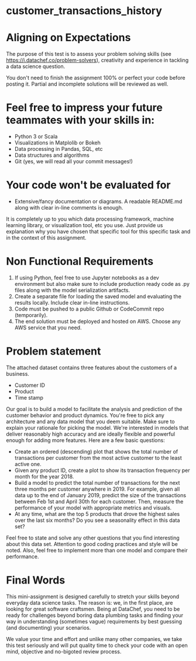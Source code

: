 # customer_transactions_history

# Aligning on Expectations

The purpose of this test is to assess your problem solving skills (see https://i.datachef.co/problem-solvers), creativity and experience in tackling a data science question. 

You don't need to finish the assignment 100% or perfect your code before posting it. Partial and incomplete solutions will be reviewed as well.

# Feel free to impress your future teammates with your skills in:

- Python 3 or Scala
- Visualizations in Matplolib or Bokeh
- Data processing in Pandas, SQL, etc
- Data structures and algorithms
- Git (yes, we will read all your commit messages!)

# Your code won't be evaluated for

- Extensive/fancy documentation or diagrams. A readable README.md along with clear in-line comments is enough.

It is completely up to you which data processing framework, machine learning library, or visualization tool, etc you use. 
Just provide us explanation why you have chosen that specific tool for this specific task and in the context of this assignment.

# Non Functional Requirements

1. If using Python, feel free to use Jupyter notebooks as a dev environment but also make sure to include production ready code as .py files along with the model serialization artifacts. 
2. Create a separate file for loading the saved model and evaluating the results locally. Include clear in-line instructions. 
3. Code must be pushed to a public Github or CodeCommit repo (temporarily).
4. The end solution must be deployed and hosted on AWS. Choose any AWS service that you need. 

# Problem statement

The attached dataset contains three features about the customers of a business.
- Customer ID
- Product
- Time stamp

Our goal is to build a model to facilitate the analysis and prediction of the customer behavior and product dynamics. You're free to pick any architecture and any data model that you deem suitable. Make sure to explain your rationale for picking the model. We're interested in models that deliver reasonably high accuracy and are ideally flexible and powerful enough for adding more features. Here are a few basic questions:

- Create an ordered (descending) plot that shows the total number of transactions per customer from the most active customer to the least active one. 
- Given any product ID, create a plot to show its transaction frequency per month for the year 2018. 
- Build a model to predict the total number of transactions for the next three months per customer anywhere in 2019. For example, given all data up to the end of January 2019, predict the size of the transactions between Feb 1st and April 30th for each customer. Then, measure the performance of your model with appropriate metrics and visuals. 
- At any time, what are the top 5 products that drove the highest sales over the last six months? Do you see a seasonality effect in this data set?

Feel free to state and solve any other questions that you find interesting about this data set. Attention to good coding practices and style will be noted. Also, feel free to implement more than one model and compare their performance.

# Final Words

This mini-assignment is designed carefully to stretch your skills beyond everyday data science tasks. The reason is: we, in the first place, are looking for great software craftsmen. Being at DataChef, you need to be ready for challenges beyond boring data plumbing tasks and finding your way in understanding (sometimes vague) requirements by best guessing (and documenting) your scenarios.

We value your time and effort and unlike many other companies, we take this test seriously and will put quality time to check your code with an open mind, objective and no-bigoted review process.

